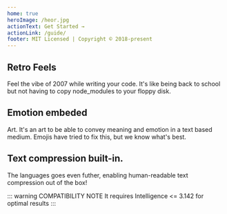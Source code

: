 ```yaml
---
home: true
heroImage: /heor.jpg
actionText: Get Started →
actionLink: /guide/
footer: MIT Licensed | Copyright © 2018-present
---
```


<div style="text-align: center">
  <Bit/>
</div>

<div class="features">
  <div class="feature">
    <h2>Retro Feels</h2>
    <p>Feel the vibe of 2007 while writing your code. It's like being back to school but not having to copy node_modules to your floppy disk.</p>
  </div>
  <div class="feature">
    <h2>Emotion embeded</h2>
    <p>Art. It's an art to be able to convey meaning and emotion in a text based medium. Emojis have tried to fix this, but we know what's best.</p>
  </div>
  <div class="feature">
    <h2>Text compression built-in.</h2>
    <p>The languages goes even futher, enabling human-readable text compression out of the box!</p>
  </div>
</div>

::: warning COMPATIBILITY NOTE
It requires Intelligence <= 3.142 for optimal results
:::
